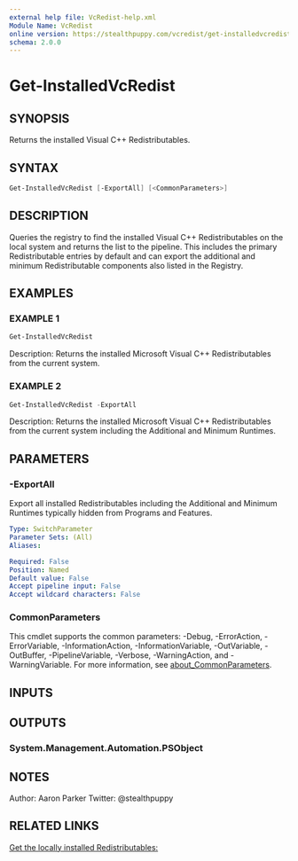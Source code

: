```yaml
---
external help file: VcRedist-help.xml
Module Name: VcRedist
online version: https://stealthpuppy.com/vcredist/get-installedvcredist.html
schema: 2.0.0
---
```


# Get-InstalledVcRedist

## SYNOPSIS

Returns the installed Visual C++ Redistributables.

## SYNTAX

```powershell
Get-InstalledVcRedist [-ExportAll] [<CommonParameters>]
```

## DESCRIPTION

Queries the registry to find the installed Visual C++ Redistributables on the local system and returns the list to the pipeline. This includes the primary Redistributable entries by default and can export the additional and minimum Redistributable components also listed in the Registry.

## EXAMPLES

### EXAMPLE 1

```powershell
Get-InstalledVcRedist
```

Description:
Returns the installed Microsoft Visual C++ Redistributables from the current system.

### EXAMPLE 2

```powershell
Get-InstalledVcRedist -ExportAll
```

Description:
Returns the installed Microsoft Visual C++ Redistributables from the current system including the Additional and Minimum Runtimes.

## PARAMETERS

### -ExportAll

Export all installed Redistributables including the Additional and Minimum Runtimes typically hidden from Programs and Features.

```yaml
Type: SwitchParameter
Parameter Sets: (All)
Aliases:

Required: False
Position: Named
Default value: False
Accept pipeline input: False
Accept wildcard characters: False
```

### CommonParameters

This cmdlet supports the common parameters: -Debug, -ErrorAction, -ErrorVariable, -InformationAction, -InformationVariable, -OutVariable, -OutBuffer, -PipelineVariable, -Verbose, -WarningAction, and -WarningVariable. For more information, see [about_CommonParameters](http://go.microsoft.com/fwlink/?LinkID=113216).

## INPUTS

## OUTPUTS

### System.Management.Automation.PSObject

## NOTES

Author: Aaron Parker
Twitter: @stealthpuppy

## RELATED LINKS

[Get the locally installed Redistributables:](https://stealthpuppy.com/vcredist/get-installedvcredist.html)
